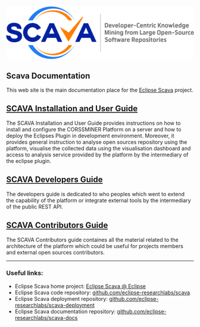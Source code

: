 ![SCAVA Project](scava-header.jpg)
## Scava Documentation

This web site is the main documentation place for the [Eclipse Scava](https://projects.eclipse.org/projects/technology.scava) project.

## [SCAVA Installation and User Guide](installation-and-user-guide/index.md)
The SCAVA Installation and User Guide provides instructions on how to install and configure the CORSSMINER Platform on a server and how to deploy the Eclipses Plugin in development environment. Moreover, it provides general instruction to analyse open sources repository using the platform, visualise the collected data using the visualisation dashboard and access to analysis service provided by the platform by the intermediary of the eclipse plugin.

## [SCAVA Developers Guide](developers-guide/index.md)
The developers guide is dedicated to who peoples which went to extend the capability of the platform or integrate external tools by the intermediary of the public REST API.

## [SCAVA Contributors Guide](contributors-guide/index.md)
The SCAVA Contributors guide containes all the material related to the architecture of the platform which could be useful for projects members and external open sources contributors.



---



### Useful links:

* Eclipse Scava home project: [Eclipse Scava @ Eclipse](https://projects.eclipse.org/projects/technology.scava)
* Eclipse Scava code repository: [github.com/eclipse-researchlabs/scava](https://github.com/eclipse-researchlabs/scava)
* Eclipse Scava deployment repository: [github.com/eclipse-researchlabs/scava-deployment](https://github.com/eclipse-researchlabs/scava-deployment)
* Eclipse Scava documentation repository: [github.com/eclipse-researchlabs/scava-docs](https://github.com/eclipse-researchlabs/scava-docs)

<!---
---

* [Old Stuf](others/index.md) : Documentation which must be migrated on one of the platfomrs guides

Migrated.
-->
